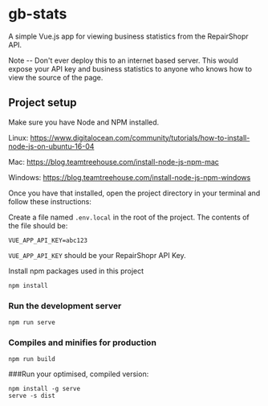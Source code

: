 # gb-stats

A simple Vue.js app for viewing business statistics from the RepairShopr API.

Note -- Don't ever deploy this to an internet based server. This would expose your API key and business statistics to anyone who knows how to view the source of the page.

## Project setup
Make sure you have Node and NPM installed.

Linux:
https://www.digitalocean.com/community/tutorials/how-to-install-node-js-on-ubuntu-16-04

Mac:
https://blog.teamtreehouse.com/install-node-js-npm-mac

Windows:
https://blog.teamtreehouse.com/install-node-js-npm-windows

Once you have that installed, open the project directory in your terminal and follow these instructions:

Create a file named  `.env.local` in the root of the project. The contents of the file should be:
```
VUE_APP_API_KEY=abc123
```
`VUE_APP_API_KEY` should be your RepairShopr API Key.


Install npm packages used in this project
```
npm install
```

### Run the development server
```
npm run serve
```

### Compiles and minifies for production
```
npm run build
```

###Run your optimised, compiled version:
```
npm install -g serve
serve -s dist
```

